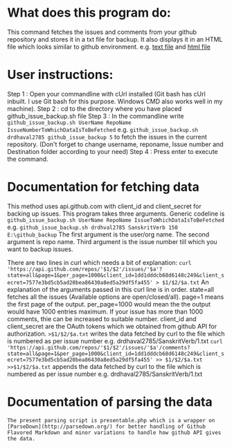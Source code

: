 # What does this program do:
This command fetches the issues and comments from your github repository and stores it in a txt file for backup. It also displays it in an HTML file which looks similar to github environment.
e.g. [text file](http://drdhaval2785.github.io/github_issue_backup/sanskrit-lexicon/CORRECTIONS/2.txt) and [html file](http://drdhaval2785.github.io/github_issue_backup/sanskrit-lexicon/CORRECTIONS/html/2.html)

# User instructions:
Step 1 : Open your commandline with cUrl installed (Git bash has cUrl inbuilt. I use Git bash for this purpose. Windows CMD also works well in my machine).
Step 2 : cd to the directory where you have placed github_issue_backup.sh file
Step 3 : In the commandline write `github_issue_backup.sh UserName RepoName IssueNumberToWhichDataIsToBeFetched`
e.g. `github_issue_backup.sh drdhaval2785 github_issue_backup 5` to fetch the issues in the current repository.
(Don't forget to change username, reponame, Issue number and Destination folder according to your need)
Step 4 : Press enter to execute the command.

# Documentation for fetching data
This method uses api.github.com with client_id and client_secret for backing up issues. This program takes three arguments.
Generic codeline is `github_issue_backup.sh UserName RepoName IssueToWhichDataIsToBeFetched`
e.g. `github_issue_backup.sh drdhval2785 SanskritVerb 150 E:\github_backup`
The first argument is the user/org name. The second argument is repo name. Third argument is the issue number till which you want to backup issues.

There are two lines in curl which needs a bit of explanation:
```curl 'https://api.github.com/repos/'$1/$2'/issues/'$a'?state=all&page=1&per_page=1000&client_id=1dd1dddcb68d6148c249&client_secret=7577e3bd5cb5ad20bea86430a8ed5a29df5fa455' > $1/$2/$a.txt```
   An explanation of the arguments passed in this curl line is in order.
   state=all fetches all the issues (Available options are open/closed/all).
   page=1 means the first page of the output.
   per_page=1000 would mean the the output would have 1000 entries maximum. If your issue has more than 1000 comments, thie can be increased to suitable number.
   client_id and client_secret are the OAuth tokens which we obtained from github API for authorization.
   `>$1/$2/$a.txt` writes the data fetched by curl to the file which is numbered as per issue number e.g. drdhaval2785/SanskritVerb/1.txt
```curl 'https://api.github.com/repos/'$1/$2'/issues/'$a'/comments?state=all&page=1&per_page=1000&client_id=1dd1dddcb68d6148c249&client_secret=7577e3bd5cb5ad20bea86430a8ed5a29df5fa455' >> $1/$2/$a.txt```
   `>>$1/$2/$a.txt` appends the data fetched by curl to the file which is numbered as per issue number e.g. drdhaval2785/SanskritVerb/1.txt

# Documentation of parsing the data
	The present parsing script is presentable.php which is a wrapper on [ParseDown](http://parsedown.org/) for better handling of Github Flavored Markdown and minor variations to handle how github API gives the data.
	